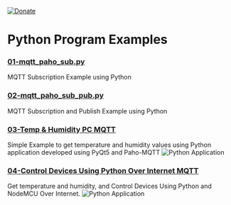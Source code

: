 [![Donate](https://img.shields.io/badge/Donate-PayPal-green.svg)](https://www.paypal.me/embeddedlab)

# Python Program Examples

### [01-mqtt_paho_sub.py](https://embeddedlaboratory.blogspot.com/2018/01/getting-started-with-mqtt-using.html)
MQTT Subscription Example using Python
### [02-mqtt_paho_sub_pub.py](https://embeddedlaboratory.blogspot.com/2018/01/getting-started-with-mqtt-using.html)
MQTT Subscription and Publish Example using Python
### [03-Temp & Humidity PC MQTT](https://embeddedlaboratory.blogspot.com/2018/02/get-temperature-humidity-data-on-pc.html)
Simple Example to get temperature and humidity values using Python application developed using PyQt5 and Paho-MQTT
![Python Application](https://2.bp.blogspot.com/-rO_jLEm2hHA/WndOoDKl6FI/AAAAAAAAAts/OlnmsChdndodh8-Kuj-wJKURMs7PngGMACLcBGAs/s1600/PC%2BGUI.png)
### [04-Control Devices Using Python Over Internet MQTT](https://embeddedlaboratory.blogspot.com/2018/03/control-devices-using-python-and.html)
Get temperature and humidity, and Control Devices Using Python and NodeMCU Over Internet.
![Python Application](https://4.bp.blogspot.com/-3E40hZ8lQuc/Wpv7Ly1ryzI/AAAAAAAAA2c/-_Mwu1eWn6A3w28ALEj2X2JTqZnKdv2dwCLcBGAs/s1600/Python%2BApplication.PNG)
